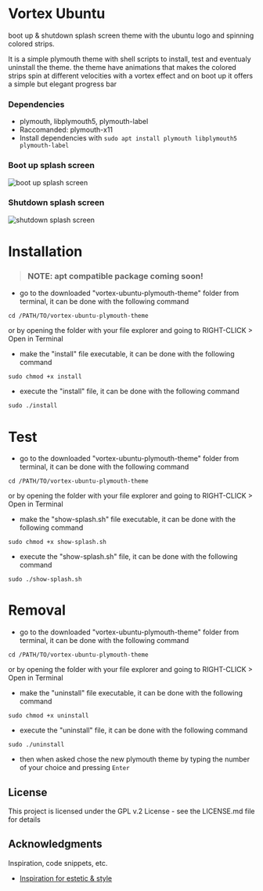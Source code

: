 # Vortex Ubuntu

boot up &amp; shutdown splash screen theme with the ubuntu logo and spinning colored strips.

It is a simple plymouth theme with shell scripts to install, test and eventualy uninstall the theme.
the theme have animations that makes the colored strips spin at different velocities with a vortex effect and on boot up it offers a simple but elegant progress bar



### Dependencies

* plymouth, libplymouth5, plymouth-label
* Raccomanded: plymouth-x11
* Install dependencies with `sudo apt install plymouth libplymouth5 plymouth-label`



### Boot up splash screen
![boot up splash screen](https://i.imgur.com/saWDpPb.png)
### Shutdown splash screen
![shutdown splash screen](https://i.imgur.com/UkLr5pX.png)




# Installation


> ### NOTE: apt compatible package coming soon!


* go to the downloaded "vortex-ubuntu-plymouth-theme" folder from terminal, it can be done with the following command
```
cd /PATH/TO/vortex-ubuntu-plymouth-theme
```
or by opening the folder with your file explorer and going to RIGHT-CLICK > Open in Terminal
* make the "install" file executable, it can be done with the following command
```
sudo chmod +x install
```
* execute the "install" file, it can be done with the following command
```
sudo ./install
```




# Test

* go to the downloaded "vortex-ubuntu-plymouth-theme" folder from terminal, it can be done with the following command
```
cd /PATH/TO/vortex-ubuntu-plymouth-theme
```
or by opening the folder with your file explorer and going to RIGHT-CLICK > Open in Terminal
* make the "show-splash.sh" file executable, it can be done with the following command
```
sudo chmod +x show-splash.sh
```
* execute the "show-splash.sh" file, it can be done with the following command
```
sudo ./show-splash.sh
```




# Removal

* go to the downloaded "vortex-ubuntu-plymouth-theme" folder from terminal, it can be done with the following command
```
cd /PATH/TO/vortex-ubuntu-plymouth-theme
```
or by opening the folder with your file explorer and going to RIGHT-CLICK > Open in Terminal
* make the "uninstall" file executable, it can be done with the following command
```
sudo chmod +x uninstall
```
* execute the "uninstall" file, it can be done with the following command
```
sudo ./uninstall
```
* then when asked chose the new plymouth theme by typing the number of your choice and pressing `Enter`





## License


This project is licensed under the GPL v.2 License - see the LICENSE.md file for details





## Acknowledgments

Inspiration, code snippets, etc.
* [Inspiration for estetic &amp; style](https://atom.io/)
